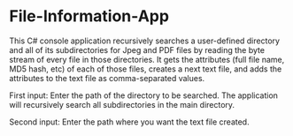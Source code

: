 File-Information-App
====================

This C# console application recursively searches a user-defined directory and all of its subdirectories for 
Jpeg and PDF files by reading the byte stream of every file in those directories. It gets the attributes
(full file name, MD5 hash, etc) of each of those files, creates a next text file, and adds the attributes 
to the text file as comma-separated values.

First input: Enter the path of the directory to be searched. The application will recursively search all
subdirectories in the main directory.

Second input: Enter the path where you want the text file created. 
